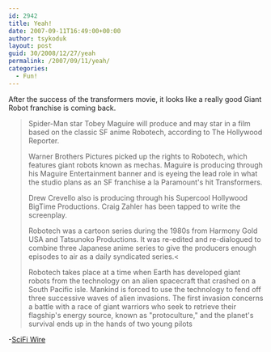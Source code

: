 ```yaml
---
id: 2942
title: Yeah!
date: 2007-09-11T16:49:00+00:00
author: tsykoduk
layout: post
guid: 30/2008/12/27/yeah
permalink: /2007/09/11/yeah/
categories:
  - Fun!
---
```

<p>After the success of the transformers movie, it looks like a really good Giant Robot franchise is coming back.</p>
<!--more-->

<blockquote>Spider-Man star Tobey Maguire will produce and may star in a film based on the classic SF anime Robotech, according to The Hollywood Reporter.

Warner Brothers Pictures picked up the rights to Robotech, which features giant robots known as mechas. Maguire is producing through his Maguire Entertainment banner and is eyeing the lead role in what the studio plans as an SF franchise a la Paramount's hit Transformers.

Drew Crevello also is producing through his Supercool Hollywood BigTime Productions. Craig Zahler has been tapped to write the screenplay.

Robotech was a cartoon series during the 1980s from Harmony Gold <span class="caps">USA</span> and Tatsunoko Productions. It was re-edited and re-dialogued to combine three Japanese anime series to give the producers enough episodes to air as a daily syndicated series.<

Robotech takes place at a time when Earth has developed giant robots from the technology on an alien spacecraft that crashed on a South Pacific isle. Mankind is forced to use the technology to fend off three successive waves of alien invasions. The first invasion concerns a battle with a race of giant warriors who seek to retrieve their flagship's energy source, known as "protoculture," and the planet's survival ends up in the hands of two young pilots</blockquote>


<p>-<a href="http://www.scifi.com/scifiwire/index.php?id=43915">SciFi Wire</a></p>